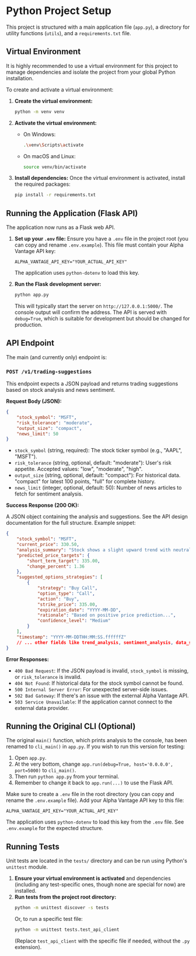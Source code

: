 # Python Project Setup

This project is structured with a main application file (`app.py`), a directory for utility functions (`utils`), and a `requirements.txt` file.

## Virtual Environment

It is highly recommended to use a virtual environment for this project to manage dependencies and isolate the project from your global Python installation.

To create and activate a virtual environment:

1.  **Create the virtual environment:**
    ```bash
    python -m venv venv
    ```

2.  **Activate the virtual environment:**

    *   On Windows:
        ```bash
        .\venv\Scripts\activate
        ```
    *   On macOS and Linux:
        ```bash
        source venv/bin/activate
        ```

3.  **Install dependencies:**
    Once the virtual environment is activated, install the required packages:
    ```bash
    pip install -r requirements.txt
    ```

## Running the Application (Flask API)

The application now runs as a Flask web API.

1.  **Set up your `.env` file:**
    Ensure you have a `.env` file in the project root (you can copy and rename `.env.example`). This file must contain your Alpha Vantage API key:
    ```dotenv
    ALPHA_VANTAGE_API_KEY="YOUR_ACTUAL_API_KEY"
    ```
    The application uses `python-dotenv` to load this key.

2.  **Run the Flask development server:**
    ```bash
    python app.py
    ```
    This will typically start the server on `http://127.0.0.1:5000/`. The console output will confirm the address.
    The API is served with `debug=True`, which is suitable for development but should be changed for production.

## API Endpoint

The main (and currently only) endpoint is:

### `POST /v1/trading-suggestions`

This endpoint expects a JSON payload and returns trading suggestions based on stock analysis and news sentiment.

**Request Body (JSON):**

```json
{
    "stock_symbol": "MSFT",
    "risk_tolerance": "moderate",
    "output_size": "compact",
    "news_limit": 50
}
```

*   `stock_symbol` (string, required): The stock ticker symbol (e.g., "AAPL", "MSFT").
*   `risk_tolerance` (string, optional, default: "moderate"): User's risk appetite. Accepted values: "low", "moderate", "high".
*   `output_size` (string, optional, default: "compact"): For historical data. "compact" for latest 100 points, "full" for complete history.
*   `news_limit` (integer, optional, default: 50): Number of news articles to fetch for sentiment analysis.

**Success Response (200 OK):**

A JSON object containing the analysis and suggestions. See the API design documentation for the full structure. Example snippet:

```json
{
    "stock_symbol": "MSFT",
    "current_price": 330.50,
    "analysis_summary": "Stock shows a slight upward trend with neutral news sentiment...",
    "predicted_price_targets": {
        "short_term_target": 335.00,
        "change_percent": 1.36
    },
    "suggested_options_strategies": [
        {
            "strategy": "Buy Call",
            "option_type": "Call",
            "action": "Buy",
            "strike_price": 335.00,
            "expiration_date": "YYYY-MM-DD",
            "rationale": "Based on positive price prediction...",
            "confidence_level": "Medium"
        }
    ],
    "timestamp": "YYYY-MM-DDTHH:MM:SS.ffffffZ"
    // ... other fields like trend_analysis, sentiment_analysis, data_sources, disclaimer
}
```

**Error Responses:**

*   `400 Bad Request`: If the JSON payload is invalid, `stock_symbol` is missing, or `risk_tolerance` is invalid.
*   `404 Not Found`: If historical data for the stock symbol cannot be found.
*   `500 Internal Server Error`: For unexpected server-side issues.
*   `502 Bad Gateway`: If there's an issue with the external Alpha Vantage API.
*   `503 Service Unavailable`: If the application cannot connect to the external data provider.


## Running the Original CLI (Optional)

The original `main()` function, which prints analysis to the console, has been renamed to `cli_main()` in `app.py`. If you wish to run this version for testing:
1. Open `app.py`.
2. At the very bottom, change `app.run(debug=True, host='0.0.0.0', port=5000)` to `cli_main()`.
3. Then run `python app.py` from your terminal.
4. Remember to change it back to `app.run(...)` to use the Flask API.

Make sure to create a `.env` file in the root directory (you can copy and rename the `.env.example` file). Add your Alpha Vantage API key to this file:

```dotenv
ALPHA_VANTAGE_API_KEY="YOUR_ACTUAL_API_KEY"
```
The application uses `python-dotenv` to load this key from the `.env` file.
See `.env.example` for the expected structure.

## Running Tests

Unit tests are located in the `tests/` directory and can be run using Python's `unittest` module.

1.  **Ensure your virtual environment is activated** and dependencies (including any test-specific ones, though none are special for now) are installed.
2.  **Run tests from the project root directory:**
    ```bash
    python -m unittest discover -s tests
    ```
    Or, to run a specific test file:
    ```bash
    python -m unittest tests.test_api_client
    ```
    (Replace `test_api_client` with the specific file if needed, without the `.py` extension).
